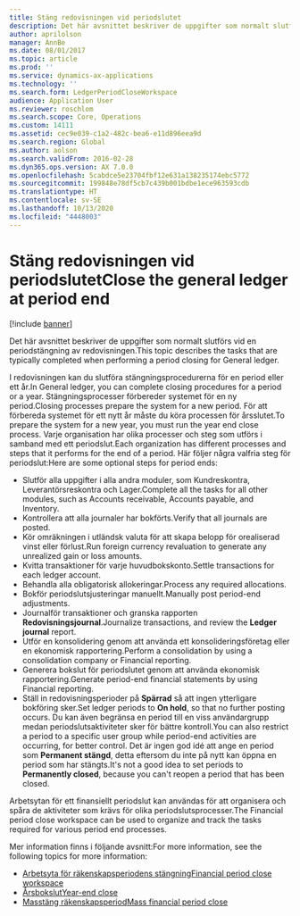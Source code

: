 ```yaml
---
title: Stäng redovisningen vid periodslutet
description: Det här avsnittet beskriver de uppgifter som normalt slutförs vid en periodstängning av redovisningen.
author: aprilolson
manager: AnnBe
ms.date: 08/01/2017
ms.topic: article
ms.prod: ''
ms.service: dynamics-ax-applications
ms.technology: ''
ms.search.form: LedgerPeriodCloseWorkspace
audience: Application User
ms.reviewer: roschlom
ms.search.scope: Core, Operations
ms.custom: 14111
ms.assetid: cec9e039-c1a2-482c-bea6-e11d896eea9d
ms.search.region: Global
ms.author: aolson
ms.search.validFrom: 2016-02-28
ms.dyn365.ops.version: AX 7.0.0
ms.openlocfilehash: 5cabdce5e23704fbf12e631a138235174ebc5772
ms.sourcegitcommit: 199848e78df5cb7c439b001bdbe1ece963593cdb
ms.translationtype: HT
ms.contentlocale: sv-SE
ms.lasthandoff: 10/13/2020
ms.locfileid: "4448003"
---
```

# <a name="close-the-general-ledger-at-period-end"></a><span data-ttu-id="7caff-103">Stäng redovisningen vid periodslutet</span><span class="sxs-lookup"><span data-stu-id="7caff-103">Close the general ledger at period end</span></span>

[!include [banner](../includes/banner.md)]

<span data-ttu-id="7caff-104">Det här avsnittet beskriver de uppgifter som normalt slutförs vid en periodstängning av redovisningen.</span><span class="sxs-lookup"><span data-stu-id="7caff-104">This topic describes the tasks that are typically completed when performing a period closing for General ledger.</span></span> 

<span data-ttu-id="7caff-105">I redovisningen kan du slutföra stängningsprocedurerna för en period eller ett år.</span><span class="sxs-lookup"><span data-stu-id="7caff-105">In General ledger, you can complete closing procedures for a period or a year.</span></span> <span data-ttu-id="7caff-106">Stängningsprocesser förbereder systemet för en ny period.</span><span class="sxs-lookup"><span data-stu-id="7caff-106">Closing processes prepare the system for a new period.</span></span> <span data-ttu-id="7caff-107">För att förbereda systemet för ett nytt år måste du köra processen för årsslutet.</span><span class="sxs-lookup"><span data-stu-id="7caff-107">To prepare the system for a new year, you must run the year end close process.</span></span> <span data-ttu-id="7caff-108">Varje organisation har olika processer och steg som utförs i samband med ett periodslut.</span><span class="sxs-lookup"><span data-stu-id="7caff-108">Each organization has different processes and steps that it performs for the end of a period.</span></span> <span data-ttu-id="7caff-109">Här följer några valfria steg för periodslut:</span><span class="sxs-lookup"><span data-stu-id="7caff-109">Here are some optional steps for period ends:</span></span>

-   <span data-ttu-id="7caff-110">Slutför alla uppgifter i alla andra moduler, som Kundreskontra, Leverantörsreskontra och Lager.</span><span class="sxs-lookup"><span data-stu-id="7caff-110">Complete all the tasks for all other modules, such as Accounts receivable, Accounts payable, and Inventory.</span></span>
-   <span data-ttu-id="7caff-111">Kontrollera att alla journaler har bokförts.</span><span class="sxs-lookup"><span data-stu-id="7caff-111">Verify that all journals are posted.</span></span>
-   <span data-ttu-id="7caff-112">Kör omräkningen i utländsk valuta för att skapa belopp för orealiserad vinst eller förlust.</span><span class="sxs-lookup"><span data-stu-id="7caff-112">Run foreign currency revaluation to generate any unrealized gain or loss amounts.</span></span>
-   <span data-ttu-id="7caff-113">Kvitta transaktioner för varje huvudbokskonto.</span><span class="sxs-lookup"><span data-stu-id="7caff-113">Settle transactions for each ledger account.</span></span>
-   <span data-ttu-id="7caff-114">Behandla alla obligatorisk allokeringar.</span><span class="sxs-lookup"><span data-stu-id="7caff-114">Process any required allocations.</span></span>
-   <span data-ttu-id="7caff-115">Bokför periodslutsjusteringar manuellt.</span><span class="sxs-lookup"><span data-stu-id="7caff-115">Manually post period-end adjustments.</span></span>
-   <span data-ttu-id="7caff-116">Journalför transaktioner och granska rapporten **Redovisningsjournal**.</span><span class="sxs-lookup"><span data-stu-id="7caff-116">Journalize transactions, and review the **Ledger journal** report.</span></span>
-   <span data-ttu-id="7caff-117">Utför en konsolidering genom att använda ett konsolideringsföretag eller en ekonomisk rapportering.</span><span class="sxs-lookup"><span data-stu-id="7caff-117">Perform a consolidation by using a consolidation company or Financial reporting.</span></span>
-   <span data-ttu-id="7caff-118">Generera bokslut för periodslutet genom att använda ekonomisk rapportering.</span><span class="sxs-lookup"><span data-stu-id="7caff-118">Generate period-end financial statements by using Financial reporting.</span></span>
-   <span data-ttu-id="7caff-119">Ställ in redovisningsperioder på **Spärrad** så att ingen ytterligare bokföring sker.</span><span class="sxs-lookup"><span data-stu-id="7caff-119">Set ledger periods to **On hold**, so that no further posting occurs.</span></span> <span data-ttu-id="7caff-120">Du kan även begränsa en period till en viss användargrupp medan periodslutsaktiviteter sker för bättre kontroll.</span><span class="sxs-lookup"><span data-stu-id="7caff-120">You can also restrict a period to a specific user group while period-end activities are occurring, for better control.</span></span> <span data-ttu-id="7caff-121">Det är ingen god idé att ange en period som **Permanent stängd**, detta eftersom du inte på nytt kan öppna en period som har stängts.</span><span class="sxs-lookup"><span data-stu-id="7caff-121">It's not a good idea to set periods to **Permanently closed**, because you can't reopen a period that has been closed.</span></span>

<span data-ttu-id="7caff-122">Arbetsytan för ett finansiellt periodslut kan användas för att organisera och spåra de aktiviteter som krävs för olika periodslutsprocesser.</span><span class="sxs-lookup"><span data-stu-id="7caff-122">The Financial period close workspace can be used to organize and track the tasks required for various period end processes.</span></span> 


<span data-ttu-id="7caff-123">Mer information finns i följande avsnitt:</span><span class="sxs-lookup"><span data-stu-id="7caff-123">For more information, see the following topics for more information:</span></span>
- [<span data-ttu-id="7caff-124">Arbetsyta för räkenskapsperiodens stängning</span><span class="sxs-lookup"><span data-stu-id="7caff-124">Financial period close workspace</span></span>](financial-period-close-workspace.md) 
- [<span data-ttu-id="7caff-125">Årsbokslut</span><span class="sxs-lookup"><span data-stu-id="7caff-125">Year-end close</span></span>](Year-end-close.md)  
- [<span data-ttu-id="7caff-126">Masstäng räkenskapsperiod</span><span class="sxs-lookup"><span data-stu-id="7caff-126">Mass financial period close</span></span>](tasks/mass-financial-period-close.md)




